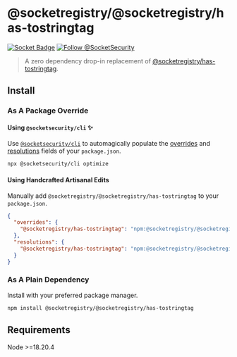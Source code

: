 # @socketregistry/@socketregistry/has-tostringtag

[![Socket Badge](https://socket.dev/api/badge/npm/package/@socketregistry/@socketregistry/has-tostringtag)](https://socket.dev/npm/package/@socketregistry/@socketregistry/has-tostringtag)
[![Follow @SocketSecurity](https://img.shields.io/twitter/follow/SocketSecurity?style=social)](https://twitter.com/SocketSecurity)

> A zero dependency drop-in replacement of
> [@socketregistry/has-tostringtag](https://www.npmjs.com/package/@socketregistry/has-tostringtag).

## Install

### As A Package Override

#### Using `@socketsecurity/cli` :sparkles:

Use [`@socketsecurity/cli`](https://www.npmjs.com/package/@socketsecurity/cli)
to automagically populate the
[overrides](https://docs.npmjs.com/cli/v9/configuring-npm/package-json#overrides)
and [resolutions](https://yarnpkg.com/configuration/manifest#resolutions) fields
of your `package.json`.

```sh
npx @socketsecurity/cli optimize
```

#### Using Handcrafted Artisanal Edits

Manually add `@socketregistry/@socketregistry/has-tostringtag` to your
`package.json`.

```json
{
  "overrides": {
    "@socketregistry/has-tostringtag": "npm:@socketregistry/@socketregistry/has-tostringtag@^1"
  },
  "resolutions": {
    "@socketregistry/has-tostringtag": "npm:@socketregistry/@socketregistry/has-tostringtag@^1"
  }
}
```

### As A Plain Dependency

Install with your preferred package manager.

```sh
npm install @socketregistry/@socketregistry/has-tostringtag
```

## Requirements

Node &gt;=18.20.4
